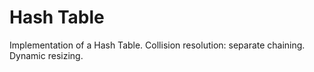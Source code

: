 # Hash Table
Implementation of a Hash Table. Collision resolution: separate chaining. Dynamic resizing.
